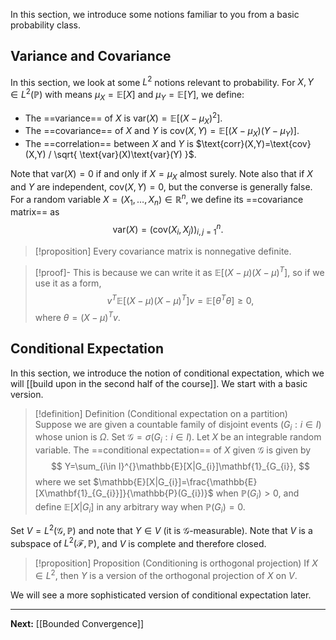 In this section, we introduce some notions familiar to you from a basic probability class.
## Variance and Covariance

In this section, we look at some $L^{2}$ notions relevant to probability. For $X,Y\in L^{2}(\mathbb{P})$ with means $\mu_{X}=\mathbb{E}[X]$ and $\mu_{Y}=\mathbb{E}[Y]$, we define:

* The ==variance== of $X$ is $\text{var}(X)=\mathbb{E}[(X-\mu_{X})^{2}]$.
* The ==covariance== of $X$ and $Y$ is $\text{cov}(X,Y)=\mathbb{E}[(X-\mu_{X})(Y-\mu_{Y})]$.
* The ==correlation== between $X$ and $Y$ is $\text{corr}(X,Y)=\text{cov}(X,Y) / \sqrt{ \text{var}(X)\text{var}(Y) }$.

Note that $\text{var}(X)=0$ if and only if $X=\mu_{X}$ almost surely. Note also that if $X$ and $Y$ are independent, $\text{cov}(X,Y)=0$, but the converse is generally false. For a random variable $X=(X_{1},\dots,X_{n})\in \mathbb{R}^{n}$, we define its ==covariance matrix== as
$$
\text{var}(X)=\left( \text{cov}(X_{i},X_{j}) \right)_{i,j=1}^{n}.
$$
> [!proposition]
> Every covariance matrix is nonnegative definite.

> [!proof]-
> This is because we can write it as $\mathbb{E}[(X-\mu)(X-\mu)^{T}]$, so if we use it as a form,
> $$
> v^{T}\mathbb{E}[(X-\mu)(X-\mu)^T]v=\mathbb{E}\left[ \theta^T\theta \right]\geq 0, 
> $$
> where $\theta=(X-\mu)^{T}v$. 

## Conditional Expectation

In this section, we introduce the notion of conditional expectation, which we will [[build upon in the second half of the course]]. We start with a basic version.

> [!definition] Definition (Conditional expectation on a partition)
> Suppose we are given a countable family of disjoint events $(G_{i}:i\in I)$ whose union is $\Omega$. Set $\mathcal{G}=\sigma(G_{i}:i\in I)$. Let $X$ be an integrable random variable. The ==conditional expectation== of $X$ given $\mathcal{G}$ is given by
> $$
> Y=\sum_{i\in I}^{}\mathbb{E}[X|G_{i}]\mathbf{1}_{G_{i}},
> $$
> where we set $\mathbb{E}[X|G_{i}]=\frac{\mathbb{E}[X\mathbf{1}_{G_{i}}]}{\mathbb{P}(G_{i})}$ when $\mathbb{P}(G_{i})>0$, and define $\mathbb{E}[X|G_{i}]$ in any arbitrary way when $\mathbb{P}(G_{i})=0$.

Set $V=L^{2}(\mathcal{G},\mathbb{P})$ and note that $Y\in V$ (it is $\mathcal{G}$-measurable). Note that $V$ is a subspace of $L^{2}(\mathcal{F},\mathbb{P})$, and $V$ is complete and therefore closed.

> [!proposition] Proposition (Conditioning is orthogonal projection)
> If $X \in L^{2}$, then $Y$ is a version of the orthogonal projection of $X$ on $V$.

We will see a more sophisticated version of conditional expectation later.

---

**Next:** [[Bounded Convergence]]
